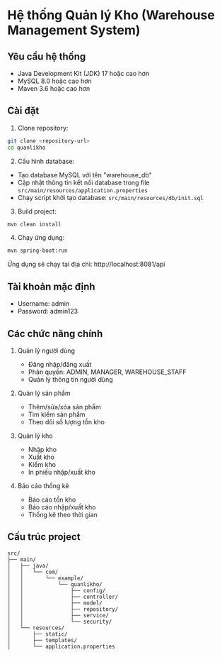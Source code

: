 # Hệ thống Quản lý Kho (Warehouse Management System)

## Yêu cầu hệ thống

- Java Development Kit (JDK) 17 hoặc cao hơn
- MySQL 8.0 hoặc cao hơn
- Maven 3.6 hoặc cao hơn

## Cài đặt

1. Clone repository:
```bash
git clone <repository-url>
cd quanlikho
```

2. Cấu hình database:
- Tạo database MySQL với tên "warehouse_db"
- Cập nhật thông tin kết nối database trong file `src/main/resources/application.properties`
- Chạy script khởi tạo database: `src/main/resources/db/init.sql`

3. Build project:
```bash
mvn clean install
```

4. Chạy ứng dụng:
```bash
mvn spring-boot:run
```

Ứng dụng sẽ chạy tại địa chỉ: http://localhost:8081/api

## Tài khoản mặc định

- Username: admin
- Password: admin123

## Các chức năng chính

1. Quản lý người dùng
   - Đăng nhập/đăng xuất
   - Phân quyền: ADMIN, MANAGER, WAREHOUSE_STAFF
   - Quản lý thông tin người dùng

2. Quản lý sản phẩm
   - Thêm/sửa/xóa sản phẩm
   - Tìm kiếm sản phẩm
   - Theo dõi số lượng tồn kho

3. Quản lý kho
   - Nhập kho
   - Xuất kho
   - Kiểm kho
   - In phiếu nhập/xuất kho

4. Báo cáo thống kê
   - Báo cáo tồn kho
   - Báo cáo nhập/xuất kho
   - Thống kê theo thời gian

## Cấu trúc project

```
src/
├── main/
│   ├── java/
│   │   └── com/
│   │       └── example/
│   │           └── quanlikho/
│   │               ├── config/
│   │               ├── controller/
│   │               ├── model/
│   │               ├── repository/
│   │               ├── service/
│   │               └── security/
│   └── resources/
│       ├── static/
│       ├── templates/
│       └── application.properties
``` 